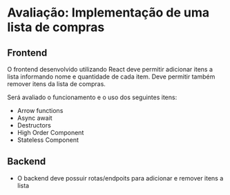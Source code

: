 # Avaliação: Implementação de uma lista de compras

## Frontend

O frontend desenvolvido utilizando React deve permitir adicionar itens a lista informando nome e quantidade de cada item. Deve permitir também remover itens da lista de compras.

Será avaliado o funcionamento e o uso dos seguintes itens:

- Arrow functions
- Async await
- Destructors
- High Order Component
- Stateless Component

## Backend

- O backend deve possuir rotas/endpoits para adicionar e remover itens a lista
